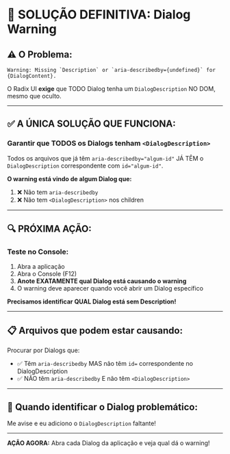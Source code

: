 # 🔧 SOLUÇÃO DEFINITIVA: Dialog Warning

## ⚠️ O Problema:

```
Warning: Missing `Description` or `aria-describedby={undefined}` for {DialogContent}.
```

O Radix UI **exige** que TODO Dialog tenha um `DialogDescription` NO DOM, mesmo que oculto.

---

## ✅ A ÚNICA SOLUÇÃO QUE FUNCIONA:

### **Garantir que TODOS os Dialogs tenham `<DialogDescription>`**

Todos os arquivos que já têm `aria-describedby="algum-id"` JÁ TÊM o `DialogDescription` correspondente com `id="algum-id"`.

**O warning está vindo de algum Dialog que:**
1. ❌ Não tem `aria-describedby`
2. ❌ Não tem `<DialogDescription>` nos children

---

## 🔍 PRÓXIMA AÇÃO:

### **Teste no Console:**

1. Abra a aplicação
2. Abra o Console (F12)
3. **Anote EXATAMENTE qual Dialog está causando o warning**
4. O warning deve aparecer quando você abrir um Dialog específico

**Precisamos identificar QUAL Dialog está sem Description!**

---

## 📋 Arquivos que podem estar causando:

Procurar por Dialogs que:
- ✅ Têm `aria-describedby` MAS não têm `id=` correspondente no DialogDescription
- ✅ NÃO têm `aria-describedby` E não têm `<DialogDescription>`

---

## 🎯 Quando identificar o Dialog problemático:

Me avise e eu adiciono o `DialogDescription` faltante!

---

**AÇÃO AGORA:** Abra cada Dialog da aplicação e veja qual dá o warning!
